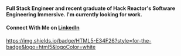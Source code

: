 #### Full Stack Engineer and recent graduate of Hack Reactor's Software Engineering Immersive. I'm currently looking for work.
#### Connect With Me on  [LinkedIn](https://www.linkedin.com/in/danielpolitis/)

https://img.shields.io/badge/HTML5-E34F26?style=for-the-badge&logo=html5&logoColor=white
